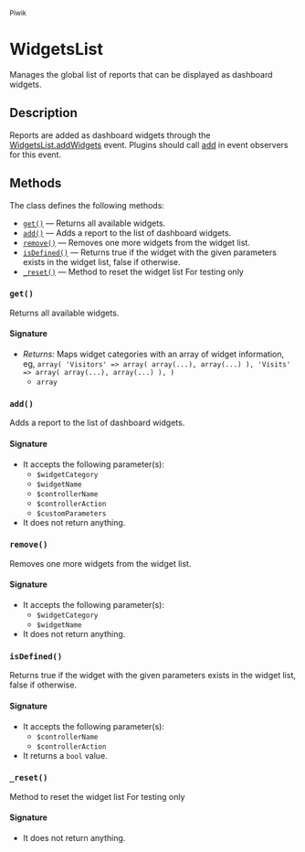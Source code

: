 <small>Piwik</small>

WidgetsList
===========

Manages the global list of reports that can be displayed as dashboard widgets.

Description
-----------

Reports are added as dashboard widgets through the [WidgetsList.addWidgets](#)
event. Plugins should call [add](#add) in event observers for this event.


Methods
-------

The class defines the following methods:

- [`get()`](#get) &mdash; Returns all available widgets.
- [`add()`](#add) &mdash; Adds a report to the list of dashboard widgets.
- [`remove()`](#remove) &mdash; Removes one more widgets from the widget list.
- [`isDefined()`](#isdefined) &mdash; Returns true if the widget with the given parameters exists in the widget list, false if otherwise.
- [`_reset()`](#_reset) &mdash; Method to reset the widget list For testing only

<a name="get" id="get"></a>
<a name="get" id="get"></a>
### `get()`

Returns all available widgets.

#### Signature

- _Returns:_ Maps widget categories with an array of widget information, eg, ``` array( 'Visitors' => array( array(...), array(...) ), 'Visits' => array( array(...), array(...) ), ) ```
    - `array`

<a name="add" id="add"></a>
<a name="add" id="add"></a>
### `add()`

Adds a report to the list of dashboard widgets.

#### Signature

- It accepts the following parameter(s):
    - `$widgetCategory`
    - `$widgetName`
    - `$controllerName`
    - `$controllerAction`
    - `$customParameters`
- It does not return anything.

<a name="remove" id="remove"></a>
<a name="remove" id="remove"></a>
### `remove()`

Removes one more widgets from the widget list.

#### Signature

- It accepts the following parameter(s):
    - `$widgetCategory`
    - `$widgetName`
- It does not return anything.

<a name="isdefined" id="isdefined"></a>
<a name="isDefined" id="isDefined"></a>
### `isDefined()`

Returns true if the widget with the given parameters exists in the widget list, false if otherwise.

#### Signature

- It accepts the following parameter(s):
    - `$controllerName`
    - `$controllerAction`
- It returns a `bool` value.

<a name="_reset" id="_reset"></a>
<a name="_reset" id="_reset"></a>
### `_reset()`

Method to reset the widget list For testing only

#### Signature

- It does not return anything.

